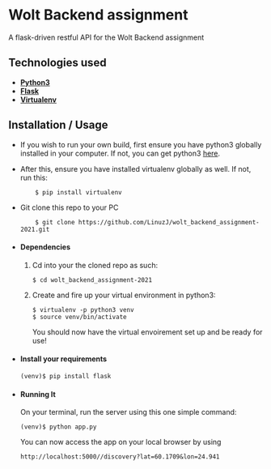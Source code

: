 # Wolt Backend assignment

A flask-driven restful API for the Wolt Backend assignment

## Technologies used

- **[Python3](https://www.python.org/downloads/)**
- **[Flask](flask.pocoo.org/)**
- **[Virtualenv](https://virtualenv.pypa.io/en/stable/)**

## Installation / Usage

- If you wish to run your own build, first ensure you have python3 globally installed in your computer. If not, you can get python3 [here](https://www.python.org).
- After this, ensure you have installed virtualenv globally as well. If not, run this:
  ```
      $ pip install virtualenv
  ```
- Git clone this repo to your PC

  ```
      $ git clone https://github.com/LinuzJ/wolt_backend_assignment-2021.git
  ```

- #### Dependencies

  1. Cd into your the cloned repo as such:

     ```
     $ cd wolt_backend_assignment-2021
     ```

  2. Create and fire up your virtual environment in python3:

     ```
     $ virtualenv -p python3 venv
     $ source venv/bin/activate
     ```

     You should now have the virtual envoirement set up and be ready for use!

- #### Install your requirements

  ```
  (venv)$ pip install flask
  ```

- #### Running It
  On your terminal, run the server using this one simple command:
  ```
  (venv)$ python app.py
  ```
  You can now access the app on your local browser by using
  ```
  http://localhost:5000//discovery?lat=60.1709&lon=24.941
  ```
